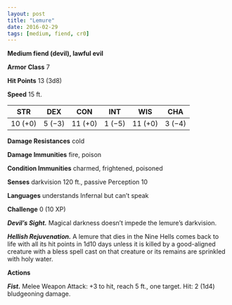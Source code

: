 ```yaml
---
layout: post
title: "Lemure"
date: 2016-02-29
tags: [medium, fiend, cr0]
---
```


**Medium fiend (devil), lawful evil**

**Armor Class** 7

**Hit Points** 13 (3d8)

**Speed** 15 ft.

|   STR   |   DEX   |   CON   |   INT   |   WIS   |   CHA   |
|:-----:|:-----:|:-----:|:-----:|:-----:|:-----:|
| 10 (+0) | 5 (−3) | 11 (+0) | 1 (−5) | 11 (+0) | 3 (−4) |

**Damage Resistances** cold 

**Damage Immunities** fire, poison 

**Condition Immunities** charmed, frightened, poisoned 

**Senses** darkvision 120 ft., passive Perception 10 

**Languages** understands Infernal but can’t speak 

**Challenge** 0 (10 XP) 

***Devil’s Sight.*** Magical darkness doesn’t impede the lemure’s darkvision. 

***Hellish Rejuvenation.*** A lemure that dies in the Nine Hells comes back to life with all its hit points in 1d10 days unless it is killed by a good-aligned creature with a bless spell cast on that creature or its remains are sprinkled with holy water. 

**Actions**

***Fist.*** Melee Weapon Attack: +3 to hit, reach 5 ft., one target. Hit: 2 (1d4) bludgeoning damage.